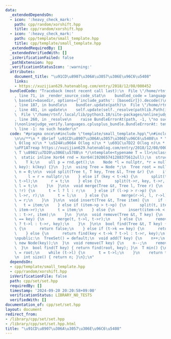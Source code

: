 ```yaml
---
data:
  _extendedDependsOn:
  - icon: ':heavy_check_mark:'
    path: cpp/random/xorshift.hpp
    title: cpp/random/xorshift.hpp
  - icon: ':heavy_check_mark:'
    path: cpp/template/small_template.hpp
    title: cpp/template/small_template.hpp
  _extendedRequiredBy: []
  _extendedVerifiedWith: []
  _isVerificationFailed: false
  _pathExtension: hpp
  _verificationStatusIcon: ':warning:'
  attributes:
    document_title: "\u91CD\u8907\u306A\u3057\u306E\u96C6\u5408"
    links:
    - https://xuzijian629.hatenablog.com/entry/2018/12/08/000452
  bundledCode: "Traceback (most recent call last):\n  File \"/home/rtnf/.local/lib/python3.10/site-packages/onlinejudge_verify/documentation/build.py\"\
    , line 71, in _render_source_code_stat\n    bundled_code = language.bundle(stat.path,\
    \ basedir=basedir, options={'include_paths': [basedir]}).decode()\n  File \"/home/rtnf/.local/lib/python3.10/site-packages/onlinejudge_verify/languages/cplusplus.py\"\
    , line 187, in bundle\n    bundler.update(path)\n  File \"/home/rtnf/.local/lib/python3.10/site-packages/onlinejudge_verify/languages/cplusplus_bundle.py\"\
    , line 401, in update\n    self.update(self._resolve(pathlib.Path(included), included_from=path))\n\
    \  File \"/home/rtnf/.local/lib/python3.10/site-packages/onlinejudge_verify/languages/cplusplus_bundle.py\"\
    , line 260, in _resolve\n    raise BundleErrorAt(path, -1, \"no such header\"\
    )\nonlinejudge_verify.languages.cplusplus_bundle.BundleErrorAt: template/small_template.hpp:\
    \ line -1: no such header\n"
  code: "#pragma once\n#include \"template/small_template.hpp\"\n#include \"random/xorshift.hpp\"\
    \n\n/**\n * @brief \u91CD\u8907\u306A\u3057\u306E\u96C6\u5408\n * \u633F\u5165\
    \ O(log n)\n * \u524A\u9664 O(log n)\n * \u691C\u7D22 O(log n)\n * \u5B9F\u88C5\
    \uFF1ATreap https://xuzijian629.hatenablog.com/entry/2018/12/08/000452\n * @tparam\
    \ T \u8981\u7D20\u306E\u578B\n */\ntemplate<typename T = ll>\nclass TreeSet {\n\
    \  static inline Xor64 rnd = Xor64(192865741288375612ull);\n  struct Node {\n\
    \    T k;\n    ull p = rnd.get();\n    Node *l = nullptr, *r = nullptr;\n    Node(T\
    \ key): k(key) {}\n  };\n  using Tree = Node *;\n  Tree root = nullptr;\n  int\
    \ n = 0;\n\n  void split(Tree t, T key, Tree &l, Tree &r) {\n    if (!t) {\n \
    \     l = r = nullptr;\n    } else if (key < t->k) {\n      split(t->l, key, l,\
    \ t->l);\n      r = t;\n    } else {\n      split(t->r, key, t->r, r);\n     \
    \ l = t;\n    }\n  }\n\n  void merge(Tree &t, Tree l, Tree r) {\n    if (!l ||\
    \ !r) {\n      t = l ? l : r;\n    } else if (l->p > r->p) {\n      merge(l->r,\
    \ l->r, r);\n      t = l;\n    } else {\n      merge(r->l, l, r->l);\n      t\
    \ = r;\n    }\n  }\n\n  void insert(Tree &t, Tree item) {\n    if (!t) {\n   \
    \   t = item;\n    } else if (item->p > t->p) {\n      split(t, item->k, item->l,\
    \ item->r);\n      t = item;\n    } else {\n      insert(item->k < t->k ? t->l\
    \ : t->r, item);\n    }\n  }\n\n  void remove(Tree &t, T key) {\n    if (t->k\
    \ == key) {\n      merge(t, t->l, t->r);\n    } else {\n      remove(key < t->k\
    \ ? t->l : t->r, key);\n    }\n  }\n\n  bool find(Tree &t, T key) {\n    if (!t)\
    \ {\n      return false;\n    } else if (t->k == key) {\n      return true;\n\
    \    } else {\n      return find(key < t->k ? t->l : t->r, key);\n    }\n  }\n\
    \npublic:\n  TreeSet() = default;\n  void add(T key) {\n    n++;\n    insert(root,\
    \ new Node(key));\n  }\n  void remove(T key) {\n    n--;\n    remove(root, key);\n\
    \  }\n  bool find(T key) { return find(root, key); }\n  T min() {\n    Tree t\
    \ = root;\n    while (t->l) {\n      t = t->l;\n    }\n    return t->k;\n  }\n\
    \n  int size() { return n; }\n};\n"
  dependsOn:
  - cpp/template/small_template.hpp
  - cpp/random/xorshift.hpp
  isVerificationFile: false
  path: cpp/set/set.hpp
  requiredBy: []
  timestamp: '2024-09-20 20:20:58+09:00'
  verificationStatus: LIBRARY_NO_TESTS
  verifiedWith: []
documentation_of: cpp/set/set.hpp
layout: document
redirect_from:
- /library/cpp/set/set.hpp
- /library/cpp/set/set.hpp.html
title: "\u91CD\u8907\u306A\u3057\u306E\u96C6\u5408"
---
```

